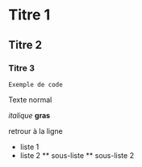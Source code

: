 # Titre 1

## Titre 2

### Titre 3

```
Exemple de code
```

Texte normal

*italique*
**gras**

retrour à la ligne

* liste 1
* liste 2
** sous-liste
** sous-liste 2
